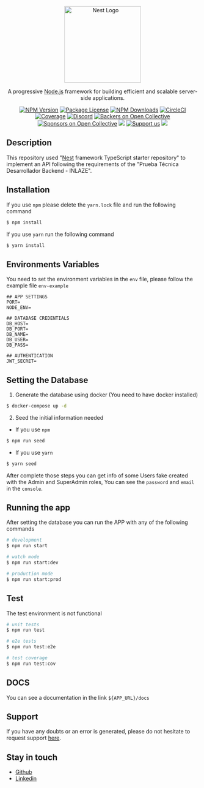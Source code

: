 <p align="center">
  <a href="http://nestjs.com/" target="blank"><img src="https://nestjs.com/img/logo-small.svg" width="200" alt="Nest Logo" /></a>
</p>

[circleci-image]: https://img.shields.io/circleci/build/github/nestjs/nest/master?token=abc123def456
[circleci-url]: https://circleci.com/gh/nestjs/nest

  <p align="center">A progressive <a href="http://nodejs.org" target="_blank">Node.js</a> framework for building efficient and scalable server-side applications.</p>
    <p align="center">
<a href="https://www.npmjs.com/~nestjscore" target="_blank"><img src="https://img.shields.io/npm/v/@nestjs/core.svg" alt="NPM Version" /></a>
<a href="https://www.npmjs.com/~nestjscore" target="_blank"><img src="https://img.shields.io/npm/l/@nestjs/core.svg" alt="Package License" /></a>
<a href="https://www.npmjs.com/~nestjscore" target="_blank"><img src="https://img.shields.io/npm/dm/@nestjs/common.svg" alt="NPM Downloads" /></a>
<a href="https://circleci.com/gh/nestjs/nest" target="_blank"><img src="https://img.shields.io/circleci/build/github/nestjs/nest/master" alt="CircleCI" /></a>
<a href="https://coveralls.io/github/nestjs/nest?branch=master" target="_blank"><img src="https://coveralls.io/repos/github/nestjs/nest/badge.svg?branch=master#9" alt="Coverage" /></a>
<a href="https://discord.gg/G7Qnnhy" target="_blank"><img src="https://img.shields.io/badge/discord-online-brightgreen.svg" alt="Discord"/></a>
<a href="https://opencollective.com/nest#backer" target="_blank"><img src="https://opencollective.com/nest/backers/badge.svg" alt="Backers on Open Collective" /></a>
<a href="https://opencollective.com/nest#sponsor" target="_blank"><img src="https://opencollective.com/nest/sponsors/badge.svg" alt="Sponsors on Open Collective" /></a>
  <a href="https://paypal.me/kamilmysliwiec" target="_blank"><img src="https://img.shields.io/badge/Donate-PayPal-ff3f59.svg"/></a>
    <a href="https://opencollective.com/nest#sponsor"  target="_blank"><img src="https://img.shields.io/badge/Support%20us-Open%20Collective-41B883.svg" alt="Support us"></a>
  <a href="https://twitter.com/nestframework" target="_blank"><img src="https://img.shields.io/twitter/follow/nestframework.svg?style=social&label=Follow"></a>
</p>
  <!--[![Backers on Open Collective](https://opencollective.com/nest/backers/badge.svg)](https://opencollective.com/nest#backer)
  [![Sponsors on Open Collective](https://opencollective.com/nest/sponsors/badge.svg)](https://opencollective.com/nest#sponsor)-->

## Description

This repository used "[Nest](https://github.com/nestjs/nest) framework TypeScript starter repository" to implement an API following the requirements of the "Prueba Técnica Desarrollador Backend - INLAZE".

## Installation

If you use `npm` please delete the `yarn.lock` file and run the following command

```bash
$ npm install
```

If you use `yarn` run the following command

```bash
$ yarn install
```
## Environments Variables

You need to set the environment variables in the `env` file, please follow the example file `env-example`

```env
## APP SETTINGS
PORT=
NODE_ENV=

## DATABASE CREDENTIALS
DB_HOST=
DB_PORT=
DB_NAME=
DB_USER=
DB_PASS=

## AUTHENTICATION
JWT_SECRET=
```
## Setting the Database

1. Generate the database using docker (You need to have docker installed)
```bash
$ docker-compose up -d
```

2. Seed the initial information needed
- If you use `npm`
```bash
$ npm run seed
```
- If you use `yarn`
```bash
$ yarn seed
```

After complete those steps you can get info of some Users fake created with the Admin and SuperAdmin roles, You can see the `password` and `email` in the `console`.

## Running the app

After setting the database you can run the APP with any of the following commands

```bash
# development
$ npm run start

# watch mode
$ npm run start:dev

# production mode
$ npm run start:prod
```

## Test

The test environment is not functional

```bash
# unit tests
$ npm run test

# e2e tests
$ npm run test:e2e

# test coverage
$ npm run test:cov
```

## DOCS
You can see a documentation in the link `${APP_URL}/docs`
## Support

If you have any doubts or an error is generated, please do not hesitate to request support <a href="mailto:ferwin.arias@gmail.com">here</a>.


## Stay in touch

- [Github](https://github.com/ferwinred)
- [Linkedin](https://www.linkedin.com/in/ferwinarias)
